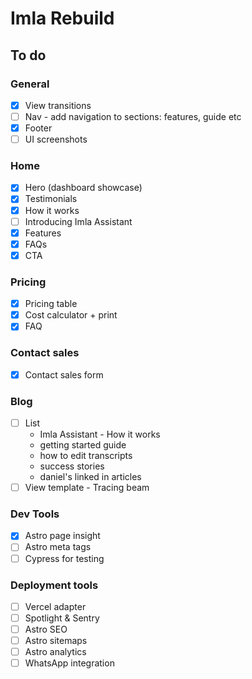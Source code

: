 # Imla Rebuild

## To do

### General

- [x] View transitions
- [ ] Nav - add navigation to sections: features, guide etc
- [x] Footer
- [ ] UI screenshots

### Home

- [x] Hero (dashboard showcase)
- [x] Testimonials
- [x] How it works
- [ ] Introducing Imla Assistant
- [x] Features
- [x] FAQs
- [x] CTA

### Pricing

- [x] Pricing table
- [x] Cost calculator + print
- [x] FAQ

### Contact sales

- [x] Contact sales form

### Blog

- [ ] List
  - Imla Assistant - How it works
  - getting started guide
  - how to edit transcripts
  - success stories
  - daniel's linked in articles
- [ ] View template - Tracing beam

### Dev Tools

- [x] Astro page insight
- [ ] Astro meta tags
- [ ] Cypress for testing

### Deployment tools

- [ ] Vercel adapter
- [ ] Spotlight & Sentry
- [ ] Astro SEO
- [ ] Astro sitemaps
- [ ] Astro analytics
- [ ] WhatsApp integration
